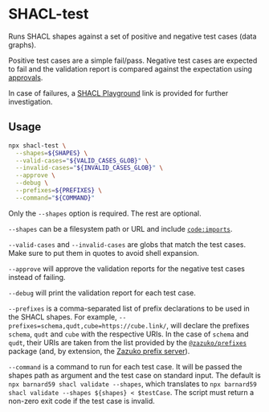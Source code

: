 # SHACL-test

Runs SHACL shapes against a set of positive and negative test cases (data graphs).

Positive test cases are a simple fail/pass.
Negative test cases are expected to fail and the validation report is compared against the
expectation using [approvals](https://npm.im/approvals).

In case of failures, a [SHACL Playground](https://shacl-playground.zazuko.com) 
link is provided for further investigation.

## Usage

```sh
npx shacl-test \
  --shapes=${SHAPES} \
  --valid-cases="${VALID_CASES_GLOB}" \
  --invalid-cases="${INVALID_CASES_GLOB}" \
  --approve \
  --debug \
  --prefixes=${PREFIXES} \
  --command="${COMMAND}"
```

Only the `--shapes` option is required. The rest are optional.

`--shapes` can be a filesystem path or URL and include [`code:imports`](https://github.com/zazuko/rdf-transform-graph-imports).

`--valid-cases` and `--invalid-cases` are globs that match the test cases. 
Make sure to put them in quotes to avoid shell expansion.

`--approve` will approve the validation reports for the negative test cases instead of failing.

`--debug` will print the validation report for each test case.

`--prefixes` is a comma-separated list of prefix declarations to be used in the SHACL shapes.
For example, `--prefixes=schema,qudt,cube=https://cube.link/`, will declare the prefixes
`schema`, `qudt` and `cube` with the respective URIs. In the case of `schema` and `qudt`, their
URIs are taken from the list provided by the [`@zazuko/prefixes`](https://github.com/zazuko/rdf-vocabularies/blob/master/packages/prefixes/prefixes.ts) package (and, by extension, the [Zazuko prefix server](https://prefix.zazuko.com)).

`--command` is a command to run for each test case. It will be passed the shapes path as argument and the test case on standard input. The default is `npx barnard59 shacl validate --shapes`, which translates to `npx barnard59 shacl validate --shapes ${shapes} < $testCase`. The script must return a non-zero exit code if the test case is invalid.

